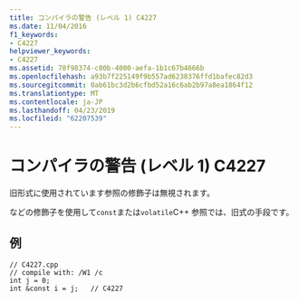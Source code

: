 ```yaml
---
title: コンパイラの警告 (レベル 1) C4227
ms.date: 11/04/2016
f1_keywords:
- C4227
helpviewer_keywords:
- C4227
ms.assetid: 78f98374-c00b-4000-aefa-1b1c67b4666b
ms.openlocfilehash: a93b7f225149f9b557ad6238376ffd1bafec82d3
ms.sourcegitcommit: 0ab61bc3d2b6cfbd52a16c6ab2b97a8ea1864f12
ms.translationtype: MT
ms.contentlocale: ja-JP
ms.lasthandoff: 04/23/2019
ms.locfileid: "62207539"
---
```

# <a name="compiler-warning-level-1-c4227"></a>コンパイラの警告 (レベル 1) C4227

旧形式に使用されています参照の修飾子は無視されます。

などの修飾子を使用して`const`または`volatile`C++ 参照では、旧式の手段です。

## <a name="example"></a>例

```
// C4227.cpp
// compile with: /W1 /c
int j = 0;
int &const i = j;   // C4227
```